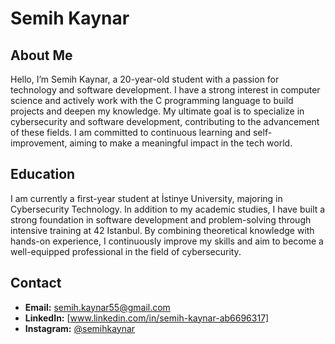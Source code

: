 # Semih Kaynar

## About Me

Hello, I’m Semih Kaynar, a 20-year-old student with a passion for technology and software development. I have a strong interest in computer science and actively work with the C programming language to build projects and deepen my knowledge. My ultimate goal is to specialize in cybersecurity and software development, contributing to the advancement of these fields. I am committed to continuous learning and self-improvement, aiming to make a meaningful impact in the tech world.

## Education

I am currently a first-year student at İstinye University, majoring in Cybersecurity Technology. In addition to my academic studies, I have built a strong foundation in software development and problem-solving through intensive training at 42 Istanbul. By combining theoretical knowledge with hands-on experience, I continuously improve my skills and aim to become a well-equipped professional in the field of cybersecurity.

## Contact

- **Email:** [semih.kaynar55@gmail.com](mailto:semih.kaynar55@gmail.com)
- **LinkedIn:** [www.linkedin.com/in/semih-kaynar-ab6696317]
- **Instagram:** [@semihkaynar](https://www.instagram.com/semihkaynar) 

